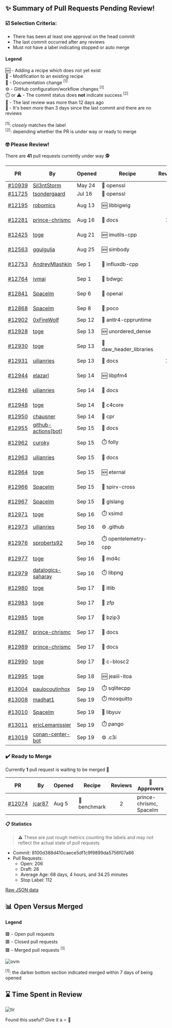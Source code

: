 ## :sparkles: Summary of Pull Requests Pending Review!

### :ballot_box_with_check: Selection Criteria:

- There has been at least one approval on the head commit
- The last commit occurred after any reviews
- Must not have a label indicating stopped or auto merge

#### Legend

:new: - Adding a recipe which does not yet exist<br>
:memo: - Modification to an existing recipe<br>
:green_book: - Documentation change <sup>[1]</sup><br>
:gear: - GitHub configuration/workflow changes <sup>[1]</sup><br>
:stopwatch: or :warning: - The commit status does **not** indicate success <sup>[2]</sup><br>
:bell: - The last review was more than 12 days ago<br>
:eyes: - It's been more than 3 days since the last commit and there are no reviews<br>
<br>
<sup>[1]</sup>: _closely_ matches the label<br>
<sup>[2]</sup>: depending whether the PR is under way or ready to merge

### :nerd_face: Please Review! 

There are **41** pull requests currently under way :detective:

PR | By | Opened | Recipe | Reviews | Last | :stop_sign: Blockers | :star2: Approvers
:---: | --- | --- | --- | :---: | --- | --- | ---
[#10939](https://github.com/conan-io/conan-center-index/pull/10939)|[Sil3ntStorm](https://github.com/Sil3ntStorm)|May 24|:memo: openssl|0|:eyes:||
[#11725](https://github.com/conan-io/conan-center-index/pull/11725)|[tsondergaard](https://github.com/tsondergaard)|Jul 16|:memo: openssl|0|:eyes:||
[#12195](https://github.com/conan-io/conan-center-index/pull/12195)|[robomics](https://github.com/robomics)|Aug 13|:new: libbigwig|5|Sep 19||uilianries
[#12281](https://github.com/conan-io/conan-center-index/pull/12281)|[prince-chrismc](https://github.com/prince-chrismc)|Aug 16|:green_book: docs|15|Sep 19|jgsogo|
[#12425](https://github.com/conan-io/conan-center-index/pull/12425)|[toge](https://github.com/toge)|Aug 21|:new: imutils-cpp|5|Sep 16||uilianries
[#12563](https://github.com/conan-io/conan-center-index/pull/12563)|[ggulgulia](https://github.com/ggulgulia)|Aug 25|:new: simbody|9|Sep 9||prince-chrismc
[#12753](https://github.com/conan-io/conan-center-index/pull/12753)|[AndreyMlashkin](https://github.com/AndreyMlashkin)|Sep 1|:memo: influxdb-cpp|3|Sep 14|uilianries|intelligide, danimtb
[#12764](https://github.com/conan-io/conan-center-index/pull/12764)|[ivmai](https://github.com/ivmai)|Sep 1|:memo: bdwgc|7|Sep 19||uilianries
[#12841](https://github.com/conan-io/conan-center-index/pull/12841)|[SpaceIm](https://github.com/SpaceIm)|Sep 6|:memo: openal|1|Sep 19||uilianries
[#12868](https://github.com/conan-io/conan-center-index/pull/12868)|[SpaceIm](https://github.com/SpaceIm)|Sep 8|:memo: poco|6|Sep 19||uilianries, jwillikers
[#12902](https://github.com/conan-io/conan-center-index/pull/12902)|[0xFireWolf](https://github.com/0xFireWolf)|Sep 12|:memo: antlr4-cppruntime|0|:eyes:||
[#12928](https://github.com/conan-io/conan-center-index/pull/12928)|[toge](https://github.com/toge)|Sep 13|:new: unordered_dense|5|Sep 15||uilianries
[#12930](https://github.com/conan-io/conan-center-index/pull/12930)|[toge](https://github.com/toge)|Sep 13|:memo: daw_header_libraries|7|Sep 15||uilianries
[#12931](https://github.com/conan-io/conan-center-index/pull/12931)|[uilianries](https://github.com/uilianries)|Sep 13|:green_book: docs|10|Sep 19||prince-chrismc
[#12944](https://github.com/conan-io/conan-center-index/pull/12944)|[elazarl](https://github.com/elazarl)|Sep 14|:new: libpfm4|4|Sep 19||uilianries
[#12946](https://github.com/conan-io/conan-center-index/pull/12946)|[uilianries](https://github.com/uilianries)|Sep 14|:green_book: docs|6|Sep 19||prince-chrismc
[#12948](https://github.com/conan-io/conan-center-index/pull/12948)|[toge](https://github.com/toge)|Sep 14|:memo: c4core|1|Sep 15||uilianries
[#12950](https://github.com/conan-io/conan-center-index/pull/12950)|[chausner](https://github.com/chausner)|Sep 14|:memo: cpr|0|:eyes:||
[#12955](https://github.com/conan-io/conan-center-index/pull/12955)|[github-actions[bot]](https://github.com/github-actions[bot])|Sep 15|:green_book: docs|6|Sep 19||uilianries
[#12962](https://github.com/conan-io/conan-center-index/pull/12962)|[curoky](https://github.com/curoky)|Sep 15|:stopwatch: folly|1|Sep 15||
[#12963](https://github.com/conan-io/conan-center-index/pull/12963)|[uilianries](https://github.com/uilianries)|Sep 15|:green_book: docs|3|Sep 16||prince-chrismc
[#12964](https://github.com/conan-io/conan-center-index/pull/12964)|[toge](https://github.com/toge)|Sep 15|:new: eternal|1|Sep 16||uilianries
[#12966](https://github.com/conan-io/conan-center-index/pull/12966)|[SpaceIm](https://github.com/SpaceIm)|Sep 15|:memo: spirv-cross|1|Sep 16||uilianries
[#12967](https://github.com/conan-io/conan-center-index/pull/12967)|[SpaceIm](https://github.com/SpaceIm)|Sep 15|:memo: glslang|1|Sep 16||uilianries
[#12971](https://github.com/conan-io/conan-center-index/pull/12971)|[toge](https://github.com/toge)|Sep 16|:stopwatch: xsimd|0|||
[#12973](https://github.com/conan-io/conan-center-index/pull/12973)|[uilianries](https://github.com/uilianries)|Sep 16|:gear: .github|4|Sep 19||
[#12976](https://github.com/conan-io/conan-center-index/pull/12976)|[sproberts92](https://github.com/sproberts92)|Sep 16|:stopwatch: opentelemetry-cpp|0|||
[#12977](https://github.com/conan-io/conan-center-index/pull/12977)|[toge](https://github.com/toge)|Sep 16|:memo: md4c|1|Sep 19||uilianries
[#12979](https://github.com/conan-io/conan-center-index/pull/12979)|[datalogics-saharay](https://github.com/datalogics-saharay)|Sep 16|:stopwatch: libpng|0|:eyes:||
[#12980](https://github.com/conan-io/conan-center-index/pull/12980)|[toge](https://github.com/toge)|Sep 17|:memo: itlib|1|Sep 19||uilianries
[#12983](https://github.com/conan-io/conan-center-index/pull/12983)|[toge](https://github.com/toge)|Sep 17|:memo: zfp|2|Sep 19||uilianries
[#12985](https://github.com/conan-io/conan-center-index/pull/12985)|[toge](https://github.com/toge)|Sep 17|:memo: bzip3|1|Sep 19||uilianries
[#12987](https://github.com/conan-io/conan-center-index/pull/12987)|[prince-chrismc](https://github.com/prince-chrismc)|Sep 17|:green_book: docs|2|Sep 19||jwillikers, uilianries
[#12989](https://github.com/conan-io/conan-center-index/pull/12989)|[prince-chrismc](https://github.com/prince-chrismc)|Sep 17|:green_book: docs|2|Sep 19||uilianries
[#12990](https://github.com/conan-io/conan-center-index/pull/12990)|[toge](https://github.com/toge)|Sep 17|:memo: c-blosc2|2|Sep 19||uilianries
[#12995](https://github.com/conan-io/conan-center-index/pull/12995)|[toge](https://github.com/toge)|Sep 18|:new: jeaiii-itoa|1|Sep 19||uilianries
[#13004](https://github.com/conan-io/conan-center-index/pull/13004)|[paulocoutinhox](https://github.com/paulocoutinhox)|Sep 19|:stopwatch: sqlitecpp|0|||
[#13008](https://github.com/conan-io/conan-center-index/pull/13008)|[madhat1](https://github.com/madhat1)|Sep 19|:stopwatch: mosquitto|0|||
[#13010](https://github.com/conan-io/conan-center-index/pull/13010)|[SpaceIm](https://github.com/SpaceIm)|Sep 19|:memo: libyuv|1|Sep 19||uilianries
[#13011](https://github.com/conan-io/conan-center-index/pull/13011)|[ericLemanissier](https://github.com/ericLemanissier)|Sep 19|:stopwatch: pango|0|||
[#13019](https://github.com/conan-io/conan-center-index/pull/13019)|[conan-center-bot](https://github.com/conan-center-bot)|Sep 19|:gear: .c3i|1|Sep 19||uilianries


### :heavy_check_mark: Ready to Merge 

Currently **1** pull request is waiting to be merged :tada:


PR | By | Opened | Recipe | Reviews | :star2: Approvers
:---: | --- | --- | --- | :---: | ---
[#12074](https://github.com/conan-io/conan-center-index/pull/12074)|[jcar87](https://github.com/jcar87)|Aug 5|:memo: benchmark|2|prince-chrismc, SpaceIm


#### :clipboard: Statistics

> :warning: These are just rough metrics counting the labels and may not reflect the actual state of pull requests

- Commit: 8100d388d410caece5df1c9f9899da5756f07a86
- Pull Requests:
	- Open: 206
	- Draft: 26
	- Average Age: 68 days, 4 hours, and 34.25 minutes
	- Stop Label: 112
	

[Raw JSON data](https://raw.githubusercontent.com/prince-chrismc/conan-center-index-pending-review/raw-data/pending-review.json)

## :bar_chart: Open Versus Merged

#### Legend

:green_square: - Open pull requests<br>
:red_square: - Closed pull requests<br>
:purple_square: - Merged pull requests <sup>[1]</sup><br>

![ovm](https://github.com/prince-chrismc/conan-center-index-pending-review/blob/raw-data/open-versus-merged.gif?raw=true)

<sup>[1]</sup>: the darker bottom section indicated merged within 7 days of being opened

## :hourglass: Time Spent in Review

![tir](https://github.com/prince-chrismc/conan-center-index-pending-review/blob/raw-data/time-in-review.png?raw=true)

Found this useful? Give it a :star: :pray:
	